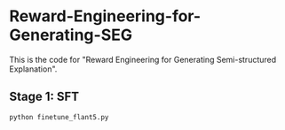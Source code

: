 # Reward-Engineering-for-Generating-SEG
This is the code for "Reward Engineering for Generating Semi-structured Explanation".
## Stage 1: SFT
`python finetune_flant5.py`
